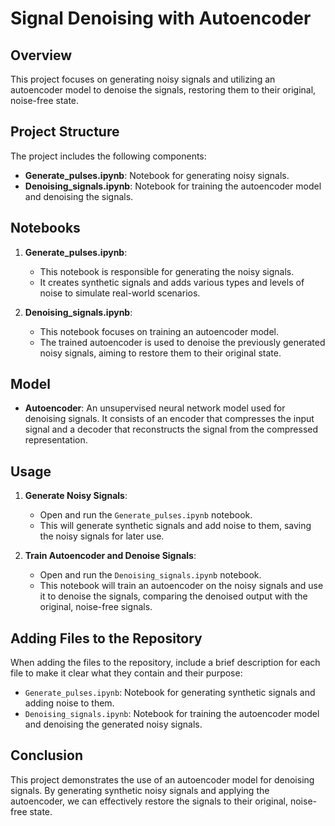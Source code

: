# Signal Denoising with Autoencoder

## Overview
This project focuses on generating noisy signals and utilizing an autoencoder model to denoise the signals, restoring them to their original, noise-free state.

## Project Structure
The project includes the following components:
- **Generate_pulses.ipynb**: Notebook for generating noisy signals.
- **Denoising_signals.ipynb**: Notebook for training the autoencoder model and denoising the signals.

## Notebooks
1. **Generate_pulses.ipynb**:
    - This notebook is responsible for generating the noisy signals.
    - It creates synthetic signals and adds various types and levels of noise to simulate real-world scenarios.

2. **Denoising_signals.ipynb**:
    - This notebook focuses on training an autoencoder model.
    - The trained autoencoder is used to denoise the previously generated noisy signals, aiming to restore them to their original state.

## Model
- **Autoencoder**: An unsupervised neural network model used for denoising signals. It consists of an encoder that compresses the input signal and a decoder that reconstructs the signal from the compressed representation.

## Usage
1. **Generate Noisy Signals**:
    - Open and run the `Generate_pulses.ipynb` notebook.
    - This will generate synthetic signals and add noise to them, saving the noisy signals for later use.

2. **Train Autoencoder and Denoise Signals**:
    - Open and run the `Denoising_signals.ipynb` notebook.
    - This notebook will train an autoencoder on the noisy signals and use it to denoise the signals, comparing the denoised output with the original, noise-free signals.

## Adding Files to the Repository
When adding the files to the repository, include a brief description for each file to make it clear what they contain and their purpose:
- `Generate_pulses.ipynb`: Notebook for generating synthetic signals and adding noise to them.
- `Denoising_signals.ipynb`: Notebook for training the autoencoder model and denoising the generated noisy signals.

## Conclusion
This project demonstrates the use of an autoencoder model for denoising signals. By generating synthetic noisy signals and applying the autoencoder, we can effectively restore the signals to their original, noise-free state.

